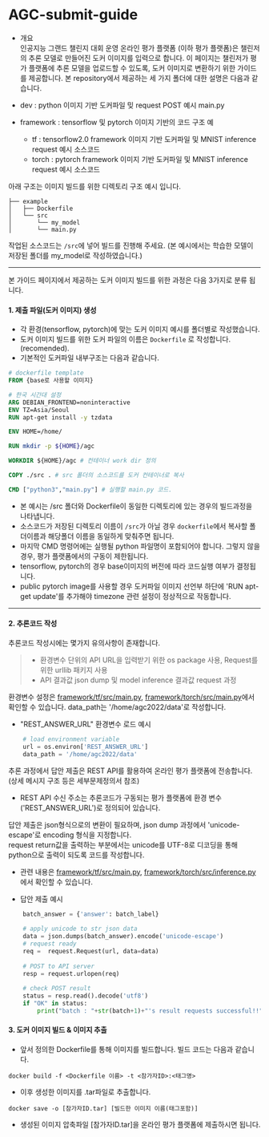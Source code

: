 # AGC-submit-guide
- 개요   
인공지능 그랜드 챌린지 대회 운영 온라인 평가 플랫폼 (이하 평가 플랫폼)은 챌린저의 추론 모델로 만들어진 도커 이미지를 입력으로 합니다.
이 페이지는 챌린저가 평가 플랫폼에 추론 모델을 업로드할 수 있도록, 도커 이미지로 변환하기 위한 가이드를 제공합니다. 본 repository에서 제공하는 세 가지 폴더에 대한 설명은 다음과 같습니다.   

- dev : python 이미지 기반 도커파일 밎 request POST 예시 main.py
- framework : tensorflow 및 pytorch 이미지 기반의 코드 구조 예
  - tf : tensorflow2.0 framework 이미지 기반 도커파일 및 MNIST inference request 예시 소스코드    
  - torch : pytorch framework 이미지 기반 도커파일 및 MNIST inference request 예시 소스코드    

아래 구조는 이미지 빌드를 위한 디렉토리 구조 예시 입니다.
```bsh    
├── example   
│   ├── Dockerfile    
│   └── src    
│       └── my_model    
│       └── main.py    
```   
작업된 소스코드는 `/src`에 넣어 빌드를 진행해 주세요. (본 예시에서는 학습한 모델이 저장된 폴더를 my_model로 작성하였습니다.)

--------------------------------------------------------    

본 가이드 페이지에서 제공하는 도커 이미지 빌드를 위한 과정은 다음 3가지로 분류 됩니다.      
         
#### 1. 제출 파일(도커 이미지) 생성   
- 각 환경(tensorflow, pytorch)에 맞는 도커 이미지 예시를 폴더별로 작성했습니다.    
- 도커 이미지 빌드를 위한 도커 파일의 이름은 ```Dockerfile``` 로 작성합니다. (recomended).
- 기본적인 도커파일 내부구조는 다음과 같습니다.    
    
```dockerfile    
# dockerfile template   
FROM {base로 사용할 이미지}   

# 한국 시간대 설정
ARG DEBIAN_FRONTEND=noninteractive
ENV TZ=Asia/Seoul
RUN apt-get install -y tzdata

ENV HOME=/home/

RUN mkdir -p ${HOME}/agc 

WORKDIR ${HOME}/agc # 컨테이너 work dir 정의

COPY ./src . # src 폴더의 소스코드를 도커 컨테이너로 복사

CMD ["python3","main.py"] # 실행할 main.py 코드.
```    

- 본 예시는 /src 폴더와 Dockerfile이 동일한 디렉토리에 있는 경우의 빌드과정을 나타냅니다.    
- 소스코드가 저장된 디렉토리 이름이 ```/src```가 아닐 경우 ```dockerfile```에서 복사할 폴더이름과 해당폴더 이름을 동일하게 맞춰주면 됩니다.     
- 마지막 CMD 명령어에는 실행될 python 파일명이 포함되어야 합니다. 그렇지 않을 경우, 평가 플랫폼에서의 구동이 제한됩니다.
- tensorflow, pytorch의 경우 base이미지의 버전에 따라 코드실행 여부가 결정됩니다.     
- public pytorch image를 사용할 경우 도커파일 이미지 선언부 하단에 'RUN apt-get update'를 추가해야 timezone 관련 설정이 정상적으로 작동합니다.
----------    
#### 2. 추론코드 작성    
 추론코드 작성시에는 몇가지 유의사항이 존재합니다.     
> - 환경변수 단위의 API URL을 입력받기 위한 os package 사용, Request를 위한 urllib 패키지 사용   
> - API 결과값 json dump 및 model inference 결과값 request 과정

환경변수 설정은 [framework/tf/src/main.py](https://github.com/agc2022-new/agc-submit-guide/blob/main/tf/src/main.py), [framework/torch/src/main.py](https://github.com/agc2022-new/agc-submit-guide/blob/main/torch/src/main.py)에서 확인할 수 있습니다. data_path는 '/home/agc2022/data'로 작성합니다.

- "REST_ANSWER_URL" 환경변수 로드 예시
```python   
    # load environment variable
    url = os.environ['REST_ANSWER_URL']    
    data_path = '/home/agc2022/data' 
 ```   
    
추론 과정에서 답안 제출은 REST API를 활용하여 온라인 평가 플랫폼에 전송합니다. (상세 메시지 구조 등은 세부문제정의서 참조)
- REST API 수신 주소는 추론코드가 구동되는 평가 플랫폼에 환경 변수('REST_ANSWER_URL')로 정의되어 있습니다.

답안 제출은 json형식으로의 변환이 필요하며, json dump 과정에서 'unicode-escape'로 encoding 형식을 지정합니다.    
request return값을 출력하는 부분에서는 unicode를 UTF-8로 디코딩을 통해 python으로 출력이 되도록 코드를 작성합니다.    
- 관련 내용은 [framework/tf/src/main.py](https://github.com/agc2022-new/agc-submit-guide/blob/main/tf/src/main.py), [framework/torch/src/inference.py](https://github.com/agc2022-new/agc-submit-guide/blob/main/torch/src/inference.py)에서 확인할 수 있습니다.    

- 답안 제출 예시    
``` python    
    batch_answer = {'answer': batch_label}
    
    # apply unicode to str json data
    data = json.dumps(batch_answer).encode('unicode-escape')
    # request ready
    req =  request.Request(url, data=data)
    
    # POST to API server
    resp = request.urlopen(req)
    
    # check POST result
    status = resp.read().decode('utf8')
    if "OK" in status:
        print("batch : "+str(batch+1)+"'s result requests successful!!")
```
    
#### 3. 도커 이미지 빌드 & 이미지 추출        
- 앞서 정의한 Dockerfile를 통해 이미지를 빌드합니다. 빌드 코드는 다음과 같습니다.    
```
docker build -f <Dockerfile 이름> -t <참가자ID>:<태그명>
```      
- 이후 생성한 이미지를 .tar파일로 추출합니다.    
   
```   
docker save -o [참가자ID.tar] [빌드한 이미지 이름(태그포함)]    
```   
- 생성된 이미지 압축파일 [참가자ID.tar]을 온라인 평가 플랫폼에 제출하시면 됩니다.
